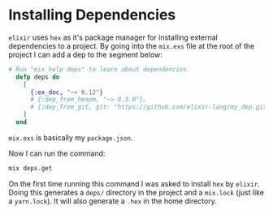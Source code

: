 # Installing Dependencies

`elixir` uses `hex` as it's package manager for installing external dependencies to a project. By going into the `mix.exs` file at the root of the project I can add a dep to the segment below:

```elixir
# Run "mix help deps" to learn about dependencies.
  defp deps do
    [
      {:ex_doc, "~> 0.12"}
      # {:dep_from_hexpm, "~> 0.3.0"},
      # {:dep_from_git, git: "https://github.com/elixir-lang/my_dep.git", tag: "0.1.0"},
    ]
  end
```

`mix.exs` is basically my `package.json`.

Now I can run the command:

```sh
mix deps.get
```

On the first time running this command I was asked to install `hex` by `elixir`. Doing this generates a `deps/` directory in the project and a `mix.lock` (just like a `yarn.lock`). It will also generate a `.hex` in the home directory.